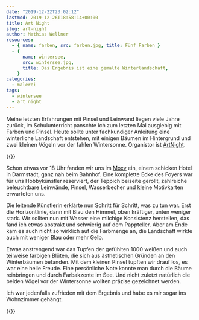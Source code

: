 ```yaml
---
date: "2019-12-22T23:02:12"
lastmod: 2019-12-26T18:58:14+00:00
title: Art Night
slug: art-night
author: Mathias Wellner
resources:
  - { name: farben, src: farben.jpg, title: Fünf Farben }
  - {
      name: wintersee,
      src: wintersee.jpg,
      title: Das Ergebnis ist eine gemalte Winterlandschaft,
    }
categories:
  - malerei
tags:
  - wintersee
  - art night
---
```


Meine letzten Erfahrungen mit Pinsel und Leinwand liegen viele Jahre zurück, im Schulunterricht panschte ich zum letzten Mal ausgiebig mit Farben und Pinsel. Heute sollte unter fachkundiger Anleitung eine winterliche Landschaft entstehen, mit einigen Bäumen im Hintergrund und zwei kleinen Vögeln vor der fahlen Wintersonne. Organistor ist [ArtNight](https://www.artnight.com/).

<!--more-->

{{<responsive-image name="farben">}}

Schon etwas vor 18 Uhr fanden wir uns im [Moxy](https://www.marriott.de/hotels/travel/frado-moxy-darmstadt) ein, einem schicken Hotel in Darmstadt, ganz nah beim Bahnhof. Eine komplette Ecke des Foyers war für uns Hobbykünstler reserviert, der Teppich beiseite gerollt, zahlreiche beleuchtbare Leinwände, Pinsel, Wasserbecher und kleine Motivkarten erwarteten uns.

Die leitende Künstlerin erklärte nun Schritt für Schritt, was zu tun war. Erst die Horizontlinie, dann mit Blau den Himmel, oben kräftiger, unten weniger stark. Wir sollten nun mit Wasser eine milchige Konsistenz herstellen, das fand ich etwas abstrakt und schwierig auf dem Pappteller. Aber am Ende kam es auch nicht so wirklich auf die Farbmenge an, die Landschaft wirkte auch mit weniger Blau oder mehr Gelb.

Etwas anstrengend war das Tupfen der gefühlten 1000 weißen und auch teilweise farbigen Blüten, die sich aus ästhetischen Gründen an den Winterbäumen befanden. Mit dem kleinen Pinsel tupften wir drauf los, es war eine helle Freude. Eine persönliche Note konnte man durch die Bäume reinbringen und durch Farbakzente im See. Und nicht zuletzt natürlich die beiden Vögel vor der Wintersonne wollten präzise gezeichnet werden.

Ich war jedenfalls zufrieden mit dem Ergebnis und habe es mir sogar ins Wohnzimmer gehängt.

{{<responsive-image name="wintersee">}}

